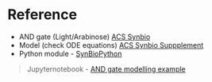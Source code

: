 # Reference
* AND gate (Light/Arabinose) [ACS Synbio](https://pubs.acs.org/doi/10.1021/acssynbio.8b00280)
* Model (check ODE equations) [ACS Synbio Suppplement](https://pubs.acs.org/doi/suppl/10.1021/acssynbio.8b00280/suppl_file/sb8b00280_si_001.pdf)
* Python module - [SynBioPython](https://github.com/Global-Biofoundries-Alliance/SynBioPython)
> Jupyternotebook - [AND gate modelling example](https://github.com/Global-Biofoundries-Alliance/SynBioPython/blob/master/examples/genbabel.ipynb)
